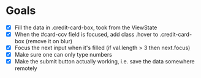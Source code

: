 # Goals

- [x] Fill the data in .credit-card-box, took from the ViewState
- [x] When the #card-ccv field is focused, add class .hover to .credit-card-box (remove it on blur)
- [x] Focus the next input when it's filled (if val.length > 3 then next.focus)
- [x] Make sure one can only type numbers
- [x] Make the submit button actually working, i.e. save the data somewhere remotely
